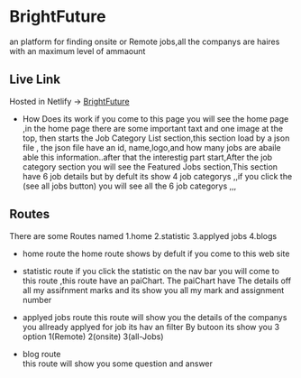 # BrightFuture

an platform for finding onsite or Remote jobs,all the companys are haires with  an maximum level of ammaount

## Live Link
Hosted in Netlify -> [BrightFuture](https://tanvir-ass-9.netlify.app)


* How Does its work
if you come to this page you will see the home page ,in the home page there are some important taxt and one image at the top, then starts the Job Category List section,this section load by a json file , the json file have an id, name,logo,and how many jobs are abaile able this information..after that the interestig part start,After the job category section you will see the Featured Jobs section,This section have 6 job details but by defult its show 4 job categorys ,,if you click the (see all jobs button) you will see all the 6 job categorys ,,,

## Routes

There are some Routes named 
1.home
2.statistic
3.applyed jobs
4.blogs

* home route
the home route shows by defult if you come to this web site 

* statistic route
if you click the statistic on the nav bar you will come to this route ,this route have an paiChart. The paiChart have The details off all my assifnment marks and its show you all my mark and assignment number

* applyed jobs  route
this route will show you the details of  the companys you allready applyed for job
its hav an filter By butoon its show you 3 option 
1(Remote)
2(onsite)
3(all-Jobs)

* blog route  
this route will show you some question and answer

